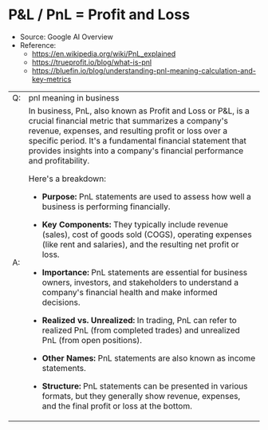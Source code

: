 # P&L / PnL = Profit and Loss

- Source: Google AI Overview
- Reference:
  - https://en.wikipedia.org/wiki/PnL_explained
  - https://trueprofit.io/blog/what-is-pnl
  - https://bluefin.io/blog/understanding-pnl-meaning-calculation-and-key-metrics

<table><tr><td>Q:</td><td>
<!-- add your Prompt bellow-->
pnl meaning in business
</td></tr><tr><td>A:</td><td>
<!-- add Chatbot Response bellow-->
In business, PnL, also known as Profit and Loss or P&L, is a crucial financial metric that summarizes a company's revenue, expenses, and resulting profit or loss over a specific period. It's a fundamental financial statement that provides insights into a company's financial performance and profitability. 

Here's a breakdown:

-   **Purpose:**
    PnL statements are used to assess how well a business is performing financially. 

-   **Key Components:**
    They typically include revenue (sales), cost of goods sold (COGS), operating expenses (like rent and salaries), and the resulting net profit or loss. 

-   **Importance:**
    PnL statements are essential for business owners, investors, and stakeholders to understand a company's financial health and make informed decisions. 

-   **Realized vs. Unrealized:**
    In trading, PnL can refer to realized PnL (from completed trades) and unrealized PnL (from open positions). 

-   **Other Names:**
    PnL statements are also known as income statements. 

-   **Structure:**
    PnL statements can be presented in various formats, but they generally show revenue, expenses, and the final profit or loss at the bottom.
</td></tr></table>